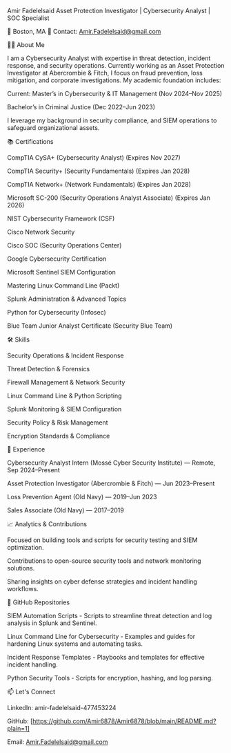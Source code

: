 Amir Fadelelsaid
Asset Protection Investigator | Cybersecurity Analyst | SOC Specialist

📍 Boston, MA 
📧 Contact: Amir.Fadelelsaid@gmail.com

👨‍💻 About Me

I am a Cybersecurity Analyst with expertise in threat detection, incident response, and security operations. Currently working as an Asset Protection Investigator at Abercrombie & Fitch, I focus on fraud prevention, loss mitigation, and corporate investigations. My academic foundation includes:

Current: Master’s in Cybersecurity & IT Management (Nov 2024–Nov 2025)

Bachelor’s in Criminal Justice (Dec 2022–Jun 2023)

I leverage my background in security compliance, and SIEM operations to safeguard organizational assets.

📚 Certifications

CompTIA CySA+ (Cybersecurity Analyst) (Expires Nov 2027)

CompTIA Security+ (Security Fundamentals) (Expires Jan 2028)

CompTIA Network+ (Network Fundamentals) (Expires Jan 2028)

Microsoft SC-200 (Security Operations Analyst Associate) (Expires Jan 2026)

NIST Cybersecurity Framework (CSF)

Cisco Network Security

Cisco SOC (Security Operations Center)

Google Cybersecurity Certification

Microsoft Sentinel SIEM Configuration

Mastering Linux Command Line (Packt)

Splunk Administration & Advanced Topics

Python for Cybersecurity (Infosec)

Blue Team Junior Analyst Certificate (Security Blue Team)

🛠️ Skills

Security Operations & Incident Response

Threat Detection & Forensics

Firewall Management & Network Security

Linux Command Line & Python Scripting

Splunk Monitoring & SIEM Configuration

Security Policy & Risk Management

Encryption Standards & Compliance

💼 Experience

Cybersecurity Analyst Intern (Mossé Cyber Security Institute) — Remote, Sep 2024–Present

Asset Protection Investigator (Abercrombie & Fitch) — Jun 2023–Present

Loss Prevention Agent (Old Navy) — 2019–Jun 2023

Sales Associate (Old Navy) — 2017–2019

📈 Analytics & Contributions

Focused on building tools and scripts for security testing and SIEM optimization.

Contributions to open-source security tools and network monitoring solutions.

Sharing insights on cyber defense strategies and incident handling workflows.

📂 GitHub Repositories

SIEM Automation Scripts - Scripts to streamline threat detection and log analysis in Splunk and Sentinel.

Linux Command Line for Cybersecurity - Examples and guides for hardening Linux systems and automating tasks.

Incident Response Templates - Playbooks and templates for effective incident handling.

Python Security Tools - Scripts for encryption, hashing, and log parsing.

📫 Let's Connect

LinkedIn: amir-fadelelsaid-477453224

GitHub: [https://github.com/Amir6878/Amir6878/blob/main/README.md?plain=1]

Email: Amir.Fadelelsaid@gmail.com
